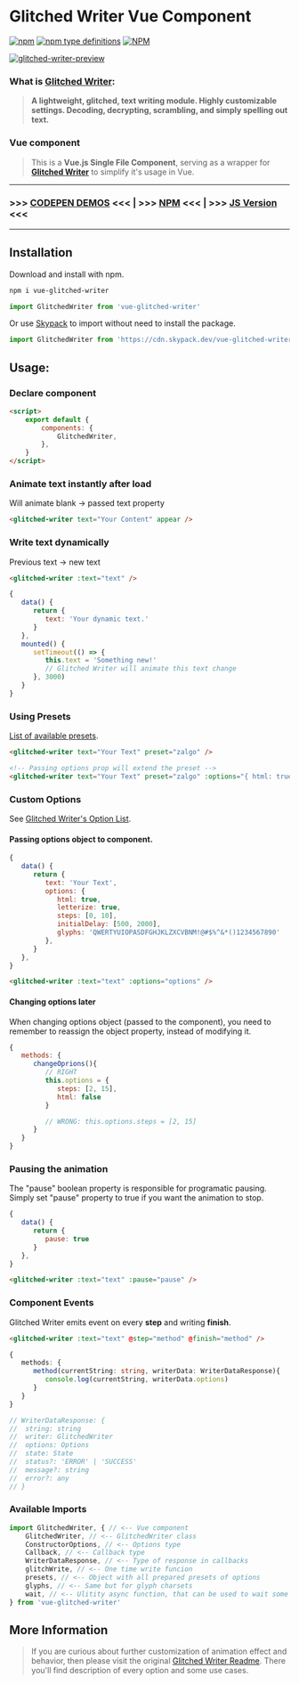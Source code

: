 # Glitched Writer Vue Component

[![npm](https://img.shields.io/npm/v/vue-glitched-writer)](https://www.npmjs.com/package/vue-glitched-writer) [![npm type definitions](https://img.shields.io/npm/types/vue-glitched-writer)](https://www.npmjs.com/package/vue-glitched-writer) [![NPM](https://img.shields.io/npm/l/vue-glitched-writer)](https://www.npmjs.com/package/vue-glitched-writer)

[![glitched-writer-preview](https://user-images.githubusercontent.com/24491503/67164275-06ab6900-f379-11e9-81ac-cab76dbc8dcd.gif)](https://codepen.io/thetarnav/pen/MWWyPzY)

### What is [Glitched Writer](https://www.npmjs.com/package/glitched-writer):

> **A lightweight, glitched, text writing module. Highly customizable settings. Decoding, decrypting, scrambling, and simply spelling out text.**

### Vue component

> This is a **Vue.js Single File Component**, serving as a wrapper for [**Glitched Writer**](https://www.npmjs.com/package/glitched-writer) to simplify it's usage in Vue.

---

### >>> [CODEPEN DEMOS](https://codepen.io/collection/XWVEEa) <<< | >>> [NPM](https://www.npmjs.com/package/vue-glitched-writer) <<< | >>> [JS Version](https://www.npmjs.com/package/glitched-writer) <<<

---

## Installation

Download and install with npm.

```bash
npm i vue-glitched-writer
```

```js
import GlitchedWriter from 'vue-glitched-writer'
```

Or use [Skypack](https://www.skypack.dev/view/vue-glitched-writer) to import without need to install the package.

```js
import GlitchedWriter from 'https://cdn.skypack.dev/vue-glitched-writer'
```

## Usage:

### Declare component

```html
<script>
	export default {
		components: {
			GlitchedWriter,
		},
	}
</script>
```

### Animate text instantly after load

Will animate blank -> passed text property

```html
<glitched-writer text="Your Content" appear />
```

### Write text dynamically

Previous text -> new text

```html
<glitched-writer :text="text" />
```

```js
{
   data() {
      return {
         text: 'Your dynamic text.'
      }
   },
   mounted() {
      setTimeout(() => {
         this.text = 'Something new!'
         // Glitched Writer will animate this text change
      }, 3000)
   }
}
```

### Using Presets

[List of available presets](https://github.com/thetarnav/glitched-writer#presets).

```html
<glitched-writer text="Your Text" preset="zalgo" />

<!-- Passing options prop will extend the preset -->
<glitched-writer text="Your Text" preset="zalgo" :options="{ html: true }" />
```

### Custom Options

See [Glitched Writer's Option List](https://github.com/thetarnav/glitched-writer#customizing-behavior).

#### **Passing options object to component.**

```js
{
   data() {
      return {
         text: 'Your Text',
         options: {
            html: true,
            letterize: true,
            steps: [0, 10],
            initialDelay: [500, 2000],
            glyphs: 'QWERTYUIOPASDFGHJKLZXCVBNM!@#$%^&*()1234567890'
         },
      }
   },
}
```

```html
<glitched-writer :text="text" :options="options" />
```

#### **Changing options later**

When changing options object (passed to the component), you need to remember to reassign the object property, instead of modifying it.

```js
{
   methods: {
      changeOprions(){
         // RIGHT
         this.options = {
            steps: [2, 15],
            html: false
         }

         // WRONG: this.options.steps = [2, 15]
      }
   }
}
```

### Pausing the animation

The "pause" boolean property is responsible for programatic pausing.
Simply set "pause" property to true if you want the animation to stop.

```js
{
   data() {
      return {
         pause: true
      }
   },
}
```

```html
<glitched-writer :text="text" :pause="pause" />
```

### Component Events

Glitched Writer emits event on every **step** and writing **finish**.

```html
<glitched-writer :text="text" @step="method" @finish="method" />
```

```ts
{
   methods: {
      method(currentString: string, writerData: WriterDataResponse){
         console.log(currentString, writerData.options)
      }
   }
}

// WriterDataResponse: {
// 	string: string
// 	writer: GlitchedWriter
// 	options: Options
// 	state: State
// 	status?: 'ERROR' | 'SUCCESS'
// 	message?: string
// 	error?: any
// }
```

### Available Imports

```ts
import GlitchedWriter, { // <-- Vue component
	GlitchedWriter, // <-- GlitchedWriter class
	ConstructorOptions, // <-- Options type
	Callback, // <-- Callback type
	WriterDataResponse, // <-- Type of response in callbacks
	glitchWrite, // <-- One time write funcion
	presets, // <-- Object with all prepared presets of options
	glyphs, // <-- Same but for glyph charsets
	wait, // <-- Ulitity async function, that can be used to wait some time
} from 'vue-glitched-writer'
```

## More Information

> If you are curious about further customization of animation effect and behavior, then please visit the original [Glitched Writer Readme](https://github.com/thetarnav/glitched-writer#table-of-contents). There you'll find description of every option and some use cases.
